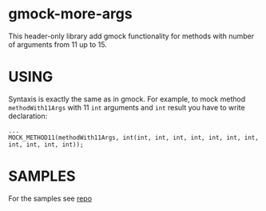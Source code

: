 # gmock-more-args
This header-only library add gmock functionality for methods with number of arguments from 11 up to 15.

# USING
Syntaxis is exactly the same as in gmock. For example, to mock method ```methodWith11Args``` with 11  ```int``` arguments and ```int``` result you have to write declaration: 
```
...
MOCK_METHOD11(methodWith11Args, int(int, int, int, int, int, int, int, int, int, int, int));
```

# SAMPLES
For the samples see [repo](https://github.com/apriorit/gmock-more-args-sample)
